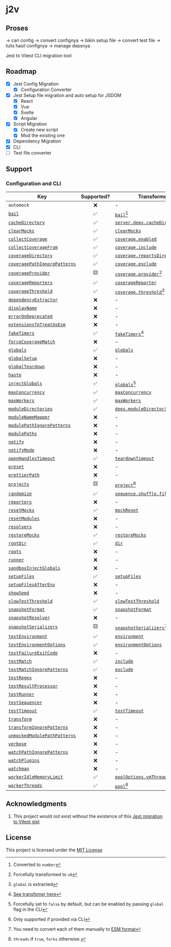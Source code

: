 # j2v

## Proses

-> cari config
-> convert confignya
-> bikin setup file
-> convert test file
-> tulis hasil confignya
-> manage depsnya

Jest to Vitest CLI migration tool

## Roadmap

- [x] Jest Config Migration
  - [x] Configuration Converter
- [x] Jest Setup file migration and auto setup for JSDOM
  - [x] React
  - [x] Vue
  - [x] Svelte
  - [x] Angular
- [x] Script Migration
  - [x] Create new script
  - [x] Mod the existing one
- [x] Dependency Migration
- [x] CLI
- [ ] Test file converter

## Support

### Configuration and CLI

| Key | Supported? | Transformed To |
| --- | :--------: | -------------- |
| `automock` | ❌ | - |
| [`bail`](https://jestjs.io/docs/configuration#bail-number--boolean) | ✅ | [`bail`](https://vitest.dev/config/#bail)[^1] |
| [`cacheDirectory`](https://jestjs.io/docs/configuration#cachedirectory-string) | ✅ | [`server.deps.cacheDir`](https://vitest.dev/config/#server-deps-cachedir) |
| [`clearMocks`](https://jestjs.io/docs/configuration#clearmocks-boolean) | ✅ | [`clearMocks`](https://vitest.dev/config/#clearmocks) |
| [`collectCoverage`](https://jestjs.io/docs/configuration#collectcoverage-boolean) | ✅ | [`coverage.enabled`](https://vitest.dev/config/#coverage-enabled) |
| [`collectCoverageFrom`](https://jestjs.io/docs/configuration#collectcoveragefrom-array) | ✅ | [`coverage.include`](https://vitest.dev/config/#coverage-include) |
| [`coverageDirectory`](https://jestjs.io/docs/configuration#coveragedirectory-string) | ✅ | [`coverage.reportsDirectory`](https://vitest.dev/config/#coverage-reportsdirectory) |
| [`coveragePathIgnorePatterns`](https://jestjs.io/docs/configuration#coveragepathignorepatterns-arraystring) | ✅ | [`coverage.exclude`](https://vitest.dev/config/#coverage-exclude) |
| [`coverageProvider`](https://jestjs.io/docs/configuration#coverageprovider-string) | 🟨 | [`coverage.provider`](https://vitest.dev/config/#coverage-provider)[^2] |
| [`coverageReporters`](https://vitest.dev/config/#coverage-provider) | ✅ | [`coverageReporter`](https://vitest.dev/config/#coverage-reporter) |
| [`coverageThreshold`](https://jestjs.io/docs/configuration#coveragethreshold-object) | ✅ | [`coverage.threshold`](https://vitest.dev/config/#coverage-thresholds)[^3] |
| [`dependencyExtractor`](https://jestjs.io/docs/configuration#dependencyextractor-string) | ❌ | - |
| [`displayName`](https://jestjs.io/docs/configuration#displayname-string-object) | ❌ | - |
| [`errorOnDeprecated`](https://jestjs.io/docs/configuration#errorondeprecated-boolean) | ❌ | - |
| [`extensionsToTreatAsEsm`](https://jestjs.io/docs/configuration#extensionstotreatasesm-arraystring) | ❌ | - |
| [`fakeTimers`](https://jestjs.io/docs/configuration#faketimers-object) | ✅ | [`fakeTimers`](https://vitest.dev/config/#faketimers)[^4] |
| [`forceCoverageMatch`](https://jestjs.io/docs/configuration#forcecoveragematch-arraystring) | ❌ | - |
| [`globals`](https://jestjs.io/docs/configuration#globals-object) | ✅ | [`globals`](https://vitest.dev/config/#globals) |
| [`globalSetup`](https://jestjs.io/docs/configuration#globalsetup-string) | ❌ | - |
| [`globalTeardown`](https://jestjs.io/docs/configuration#globalteardown-string) | ❌ | - |
| [`haste`](https://jestjs.io/docs/configuration#haste-object) | ❌ | - |
| [`injectGlobals`](https://jestjs.io/docs/configuration#injectglobals-boolean) | ✅ | [`globals`](https://vitest.dev/config/#globals)[^5] |
| [`maxConcurrency`](https://jestjs.io/docs/configuration#maxconcurrency-number) | ✅ | [`maxConcurrency`](https://vitest.dev/config/#maxconcurrency) |
| [`maxWorkers`](https://jestjs.io/docs/configuration#maxworkers-number--string) | ✅ | [`maxWorkers`](https://vitest.dev/config/#maxworkers) |
| [`moduleDirectories`](https://jestjs.io/docs/configuration#moduledirectories-arraystring) | ✅ | [`deps.moduleDirectories`](https://vitest.dev/config/#deps-moduledirectories) |
| [`moduleNameMapper`](https://jestjs.io/docs/configuration#modulenamemapper-objectstring-string--arraystring) | ❌ | - |
| [`modulePathIgnorePatterns`](https://jestjs.io/docs/configuration#modulepathignorepatterns-arraystring) | ❌ | - |
| [`modulePaths`](https://jestjs.io/docs/configuration#modulepaths-arraystring) | ❌ | - |
| [`notify`](https://jestjs.io/docs/configuration#notify-boolean) | ❌ | - |
| [`notifyMode`](https://jestjs.io/docs/configuration#notifymode-string) | ❌ | - |
| [`openHandlesTimeout`](https://jestjs.io/docs/configuration#openhandlestimeout-number) | ✅ | [`teardownTimeout`](https://vitest.dev/config/#teardowntimeout) |
| [`preset`](https://jestjs.io/docs/configuration#preset-string) | ❌ | - |
| [`prettierPath`](https://jestjs.io/docs/configuration#prettierpath-string) | ❌ | - |
| [`projects`](https://jestjs.io/docs/configuration#projects-arraystring--projectconfig) | 🟨 | [`project`](https://vitest.dev/guide/cli.html#project)[^6] |
| [`randomize`](https://jestjs.io/docs/configuration#randomize-boolean) | ✅ | [`sequence.shuffle.files`](https://vitest.dev/config/#sequence-shuffle-files) |
| [`reporters`](https://jestjs.io/docs/configuration#reporters-arraymodulename--modulename-options) | ❌ | - |
| [`resetMocks`](https://jestjs.io/docs/configuration#resetmocks-boolean) | ✅ | [`mockReset`](https://vitest.dev/config/#mockreset) |
| [`resetModules`](https://jestjs.io/docs/configuration#resetmodules-boolean) | ❌ | - |
| [`resolvers`](https://jestjs.io/docs/configuration#resolver-string) | ❌ | - |
| [`restoreMocks`](https://jestjs.io/docs/configuration#restoremocks-boolean) | ✅ | [`restoreMocks`](https://jestjs.io/docs/configuration#restoremocks-boolean) |
| [`rootDir`](https://jestjs.io/docs/configuration#rootdir-string) | ✅ | [`dir`](https://vitest.dev/config/#dir) |
| [`roots`](https://jestjs.io/docs/configuration#roots-arraystring) | ❌ | - |
| [`runner`](https://jestjs.io/docs/configuration#runner-string) | ❌ | - |
| [`sandboxInjectGlobals`](https://jestjs.io/docs/configuration#sandboxinjectedglobals-arraystring) | ❌ | - |
| [`setupFiles`](https://jestjs.io/docs/configuration#setupfiles-array) | ✅ | [`setupFiles`](https://vitest.dev/config/#setupfiles) |
| [`setupFilesAfterEnv`](https://jestjs.io/docs/configuration#setupfilesafterenv-array) | ❌ | - |
| [`showSeed`](https://jestjs.io/docs/configuration#showseed-boolean) | ❌ | - |
| [`slowTestThreshold`](https://jestjs.io/docs/configuration#slowtestthreshold-number) | ✅ | [`slowTestThreshold`](https://vitest.dev/config/#slowtestthreshold) |
| [`snapshotFormat`](https://jestjs.io/docs/configuration#snapshotformat-object) | ✅ | [`snapshotFormat`](https://jestjs.io/docs/configuration#snapshotformat-object) |
| [`snapshotResolver`](https://jestjs.io/docs/configuration#snapshotresolver-string) | ❌ | - |
| [`snapshotSerializers`](https://jestjs.io/docs/configuration#snapshotserializers-arraystring) | 🟨 | [`snapshotSerializers`](https://vitest.dev/config/#snapshotserializers)[^7] |
| [`testEnvironment`](https://jestjs.io/docs/configuration#testenvironment-string) | ✅ | [`environment`](https://vitest.dev/config/#environment) |
| [`testEnvironmentOptions`](https://jestjs.io/docs/configuration#testenvironmentoptions-object) | ✅ | [`environmentOptions`](https://vitest.dev/config/#environmentoptions) |
| [`testFailureExitCode`](https://jestjs.io/docs/configuration#testfailureexitcode-number) | ❌ | - |
| [`testMatch`](https://jestjs.io/docs/configuration#testmatch-arraystring) | ✅ | [`include`](https://vitest.dev/config/#include) |
| [`testMatchIgnorePatterns`](https://jestjs.io/docs/configuration#testpathignorepatterns-arraystring) | ✅ | [`exclude`](https://vitest.dev/config/#exclude) |
| [`testRegex`](https://jestjs.io/docs/configuration#testregex-string--arraystring) | ❌ | - |
| [`testResultProcessor`](https://jestjs.io/docs/configuration#testresultsprocessor-string) | ❌ | - |
| [`testRunner`](https://jestjs.io/docs/configuration#testrunner-string) | ❌ | - |
| [`testSequencer`](https://jestjs.io/docs/configuration#testsequencer-string) | ❌ | - |
| [`testTimeout`](https://jestjs.io/docs/configuration#testtimeout-number) | ✅ | [`testTimeout`](https://vitest.dev/config/#testtimeout) |
| [`transform`](https://jestjs.io/docs/configuration#transform-objectstring-pathtotransformer--pathtotransformer-object) | ❌ | - |
| [`transformIgnorePatterns`](https://jestjs.io/docs/configuration#transformignorepatterns-arraystring) | ❌ | - |
| [`unmockedModulePathPatterns`](https://jestjs.io/docs/configuration#unmockedmodulepathpatterns-arraystring) | ❌ | - |
| [`verbose`](https://jestjs.io/docs/configuration#verbose-boolean) | ❌ | - |
| [`watchPathIgnorePatterns`](https://jestjs.io/docs/configuration#watchpathignorepatterns-arraystring) | ❌ | - |
| [`watchPlugins`](https://jestjs.io/docs/configuration#watchplugins-arraystring--string-object) | ❌ | - |
| [`watchman`](https://jestjs.io/docs/configuration#watchman-boolean) | ❌ | - |
| [`workerIdleMemoryLimit`](https://jestjs.io/docs/configuration#workeridlememorylimit-numberstring) | ✅ | [`poolOptions.vmThreads.memoryLimit`](https://vitest.dev/config/#pooloptions-vmthreads-memorylimit) |
| [`workerThreads`](https://jestjs.io/docs/configuration#workerthreads) | ✅ | [`pool`](https://vitest.dev/config/#pool)[^8] |

[^1]: Converted to `number`
[^2]: Forcefully transformed to `v8`
[^3]: `global` is extracted
[^4]: [See transfomer here](./src/mapper.ts)
[^5]: Forcefully set to `false` by default, but can be enabled by passing `global` flag in the CLI
[^6]: Only supported if provided via CLI
[^7]: You need to convert each of them manually to [ESM format](https://vitest.dev/guide/snapshot#custom-serializer)
[^8]: `threads` if `true`, `forks` otherwise.

## Acknowledgments

1. This project would not exist without the existence of this [Jest migration to Vitest gist](https://gist.github.com/wojtekmaj/6defa1f358daae28bd52b7b6dbeb7ab6)

## License

This project is licensed under the [MIT License](./LICENSE)

